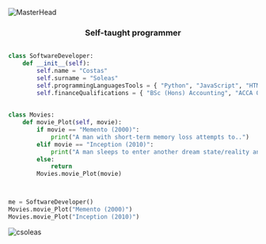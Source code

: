 ![MasterHead](https://camo.githubusercontent.com/ba9f3bd30647e352a3f5e1e45eb45c6ec7bad6155cd16aaedf4a426738da0ca5/68747470733a2f2f696e646f616e616c79746963612e636f6d2f7374617469632f696d616765732f62616e6e6572722e676966)

<h3 align="center"> Self-taught programmer </h3>

```python

class SoftwareDeveloper:
    def __init__(self):
        self.name = "Costas"
        self.surname = "Soleas"
        self.programmingLanguagesTools = { "Python", "JavaScript", "HTML", "CSS", "React.js", "SQL", }
        self.financeQualifications = { "BSc (Hons) Accounting", "ACCA Qualification" }
       
       
class Movies:
    def movie_Plot(self, movie):
        if movie == "Memento (2000)":
            print("A man with short-term memory loss attempts to..")
        elif movie == "Inception (2010)":
            print("A man sleeps to enter another dream state/reality and..")
        else:
            return 
        Movies.movie_Plot(movie)



me = SoftwareDeveloper()
Movies.movie_Plot("Memento (2000)")
Movies.movie_Plot("Inception (2010)")

```

<p align="left">
</p>



<p><img align="left" src="https://github-readme-stats.vercel.app/api/top-langs/?username=csoleas&layout=compact" alt="csoleas" /></p>

